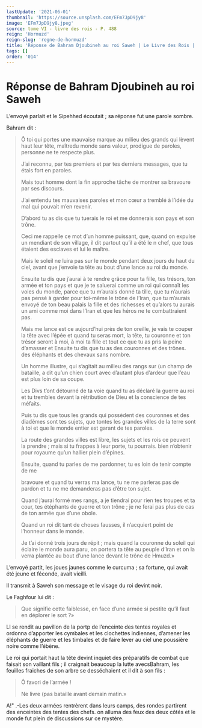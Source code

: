 ```yaml
---
lastUpdate: '2021-06-01'
thumbnail: 'https://source.unsplash.com/EFm7JpD9jy8'
image: 'EFm7JpD9jy8.jpeg'
source: tome VI - livre des rois - P. 488
reign: 'Hormuzd'
reign-slug: 'regne-de-hormuzd'
title: 'Réponse de Bahram Djoubineh au roi Saweh | Le Livre des Rois | Shâhnâmeh'
tags: []
order: '014'
---
```


# Réponse de Bahram Djoubineh au roi Saweh

L’envoyé parlait et le Sipehhed écoutait ; sa réponse fut une parole sombre.

Bahram dit :

> Ô toi qui portes une mauvaise marque au milieu des grands qui lèvent haut leur tête, maîtredu monde sans valeur, prodigue de paroles, personne ne te respecte plus.
>
> J’ai reconnu, par tes premiers et par tes derniers messages, que tu étais fort en paroles.
>
> Mais tout homme dont la fin approche tâche de montrer sa bravoure par ses discours.
>
> J’ai entendu tes mauvaises paroles et mon cœur a tremblé à l’idée du mal qui pouvait m’en revenir.
>
> D’abord tu as dis que tu tuerais le roi et me donnerais son pays et son trône.
>
> Ceci me rappelle ce mot d’un homme puissant, que, quand on expulse un mendiant de son village, il dit partout qu’il a été le n chef, que tous étaient des esclaves et lui le maître.
>
> Mais le soleil ne luira pas sur le monde pendant deux jours du haut du ciel, avant que j’envoie ta tête au bout d’une lance au roi du monde.
>
> Ensuite tu dis que j’aurai à te rendre grâce pour ta fille, tes trésors, ton armée et ton pays et que je te saluerai comme un roi qui connaît les voies du monde, parce que tu m’aurais donné ta tille, que tu n’aurais pas pensé à garder pour toi-même le trône de l’Iran, que tu m’aurais envoyé de ton beau palais la fille et des richesses et qu’alors tu aurais un ami comme moi dans l’Iran et que les héros ne te combattraient pas.
>
> Mais me lance est ce aujourd’hui près de ton oreille, je vais te couper la tête avec l’épée et quand tu seras mort, la tête, tu couronne et ton trésor seront à moi, à moi ta fille et tout ce que tu as pris la peine d’amasser et Ensuite tu dis que tu as des couronnes et des trônes. des éléphants et des chevaux sans nombre.
>
> Un homme illustre, qui s’agitait au milieu des rangs sur (un champ de bataille, a dit qu’un chien court avec d’autant plus d’ardeur que l’eau est plus loin de sa coupe.
>
> Les Divs t’ont détourné de ta voie quand tu as déclaré la guerre au roi et tu trembles devant la rétribution de Dieu et la conscience de tes méfaits.
>
> Puis tu dis que tous les grands qui possèdent des couronnes et des diadèmes sont tes sujets, que tontes les grandes villes de la terre sont à toi et que le monde entier est garant de tes paroles.
>
> La route des grandes villes est libre, les sujets et les rois ce peuvent la prendre ; mais si tu frappes à leur porte, tu pourrais. bien n’obtenir pour royaume qu’un hallier plein d’épines.
>
> Ensuite, quand tu parles de me pardonner, tu es loin de tenir compte de me
>
> bravoure et quand tu verras ma lance, tu ne me parleras pas de pardon et tu ne me demanderas pas d’être ton sujet.
>
> Quand j’aurai formé mes rangs, a je tiendrai pour rien tes troupes et ta cour, tes étéphants de guerre et ton trône ; je ne ferai pas plus de cas de ton armée que d’une obole.
>
> Quand un roi dit tant de choses fausses, il n’acquiert point de l’honneur dans le monde.
>
> Je t’ai donné trois jours de répit ; mais quand la couronne du soleil qui éclaire le monde aura paru, on portera ta tête au peuple d’Iran et on la verra plantée au bout d’une lance devant le trône de Hmuzd.»

L’envoyé partit, les joues jaunes comme le curcuma ; sa fortune, qui avait été jeune et féconde, avait vieilli.

Il transmit à Saweh son message et le visage du roi devint noir.

Le Faghfour lui dit :

> Que signifie cette faiblesse, en face d’une armée si pestite qu’il faut en déplorer le sort ?»

Ll se rendit au pavillon de la portp de l’enceinte des tentes royales et ordonna d’apporter les cymbales et les clochettes indiennes, d’amener les éléphants de guerre et les timbales et de faire lever au ciel une poussière noire comme l’ébène.

Le roi qui portait haut la tête devint inquiet des préparatifs de combat que faisait son vaillant fils ; il craignait beaucoup la lutte avecsBahram, les feuilles fraiches de son arbre se desséchaient et il dit à son fils :

> Ô favori de l’armée !
>
> Ne livre
(pas bataille avant demain matin.»

A!" .-Les deux armées rentrèrent dans leurs camps, des rondes partirent des enceintes des tentes des chefs. on alluma des feux des deux côtés et le monde fut plein de discussions sur ce mystère.
